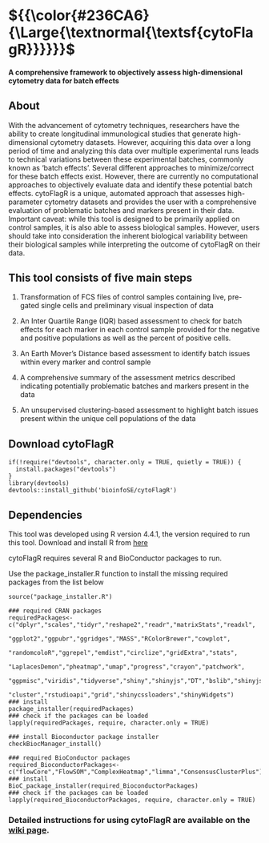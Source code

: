 # ${{\color{#236CA6}{\Large{\textnormal{\textsf{cytoFlagR}}}}}}$
#### A comprehensive framework to objectively assess high-dimensional cytometry data for batch effects

## About
With the advancement of cytometry techniques, researchers have the ability to create longitudinal immunological studies that generate high-dimensional cytometry datasets. However, acquiring this data over a long period of time and analyzing this data over multiple experimental runs leads to technical variations between these experimental batches, commonly known as ‘batch effects’. Several different approaches to minimize/correct for these batch effects exist. However, there are currently no computational approaches to objectively evaluate data and identify these potential batch effects. cytoFlagR is a unique, automated approach that assesses high-parameter cytometry datasets and provides the user with a comprehensive evaluation of problematic batches and markers present in their data. Important caveat: while this tool is designed to be primarily applied on control samples, it is also able to assess biological samples. However, users should take into consideration the inherent biological variability between their biological samples while interpreting the outcome of cytoFlagR on their data. 

<dl>
<h2>This tool consists of five main steps</h2>

1. Transformation of FCS files of control samples containing live, pre-gated single cells and preliminary visual inspection of data
  
 2. An Inter Quartile Range (IQR) based assessment to check for batch effects for each marker in each control sample provided for the negative and positive populations as well as the percent of positive cells. <br>
 
 3. An Earth Mover’s Distance based assessment to identify batch issues within every marker and control sample <br>
 
 4. A comprehensive summary of the assessment metrics described indicating potentially problematic batches and markers present in the data <br>
 
 5. An unsupervised clustering-based assessment to highlight batch issues present within the unique cell populations of the data <br>
 
</dl>

## Download cytoFlagR
```
if(!require("devtools", character.only = TRUE, quietly = TRUE)) {
  install.packages("devtools")
}
library(devtools)
devtools::install_github('bioinfoSE/cytoFlagR')
```

## Dependencies
This tool was developed using R version 4.4.1, the version required to run this tool.
Download and install R from [here](https://cran.r-project.org/)

cytoFlagR requires several R and BioConductor packages to run.

Use the package_installer.R function to install the missing required packages from the list below
```
source("package_installer.R")

### required CRAN packages
requiredPackages<-c("dplyr","scales","tidyr","reshape2","readr","matrixStats","readxl",
                    "ggplot2","ggpubr","ggridges","MASS","RColorBrewer","cowplot",
                    "randomcoloR","ggrepel","emdist","circlize","gridExtra","stats",
                    "LaplacesDemon","pheatmap","umap","progress","crayon","patchwork",
                    "ggpmisc","viridis","tidyverse","shiny","shinyjs","DT","bslib","shinyjs",
                    "cluster","rstudioapi","grid","shinycssloaders","shinyWidgets")
### install
package_installer(requiredPackages)
### check if the packages can be loaded
lapply(requiredPackages, require, character.only = TRUE)

### install Bioconductor package installer
checkBiocManager_install()

### required BioConductor packages
required_BioconductorPackages<-c("flowCore","FlowSOM","ComplexHeatmap","limma","ConsensusClusterPlus")
### install
BioC_package_installer(required_BioconductorPackages)
### check if the packages can be loaded
lapply(required_BioconductorPackages, require, character.only = TRUE)
```
### Detailed instructions for using cytoFlagR are available on the [wiki page](https://github.com/AndorfLab/cytoFlagR/wiki/cytoFlagR-wiki/).
